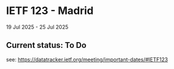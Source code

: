 # IETF 123 - Madrid
19 Jul 2025 - 25 Jul 2025

## Current status: To Do

see: https://datatracker.ietf.org/meeting/important-dates/#IETF123

<!--
see: https://datatracker.ietf.org/doc/html/rfc2418#section-3.1
see: https://datatracker.ietf.org/doc/html/rfc2418#section-6
-->

